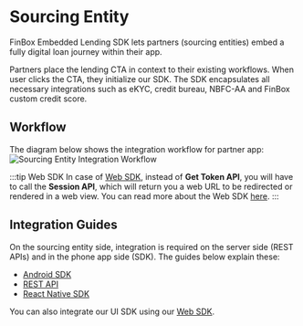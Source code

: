 # Sourcing Entity
FinBox Embedded Lending SDK lets partners (sourcing entities) embed a fully digital loan journey within their app.

Partners place the lending CTA in context to their existing workflows. When user clicks the CTA, they initialize our SDK. The SDK encapsulates all necessary integrations such as eKYC, credit bureau, NBFC-AA and FinBox custom credit score.

## Workflow
The diagram below shows the integration workflow for partner app:
<img src="https://finbox-cdn.s3.ap-south-1.amazonaws.com/docs/assets/ill_sourcing_entity_flow.png" alt="Sourcing Entity Integration Workflow" />

:::tip Web SDK
In case of [Web SDK](/middleware/web-sdk.html), instead of **Get Token API**, you will have to call the **Session API**, which will return you a web URL to be redirected or rendered in a web view. You can read more about the Web SDK [here](/middleware/web-sdk.html).
:::

## Integration Guides
On the sourcing entity side, integration is required on the server side (REST APIs) and in the phone app side (SDK). The guides below explain these:
- [Android SDK](/middleware/android-sdk.html)
- [REST API](/middleware/sourcing-rest-api.html)
- [React Native SDK](/middleware/react-native.html)

You can also integrate our UI SDK using our [Web SDK](/middleware/web-sdk.html).